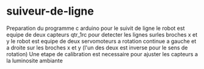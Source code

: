 # suiveur-de-ligne

Preparation du programme c arduino pour le suivit de ligne
le robot est equipe de deux capteurs qtr_1rc pour detecter les lignes surles broches x et y
le robot est equipe de deux servomoteurs a rotation continue a gauche et a droite sur les broches x et y
(l'un des deux est inverse pour le sens de rotation)
Une etape de calibration est necessaire pour ajuster les capteurs a la luminosite ambiante
